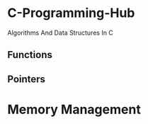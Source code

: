 # C-Programming-Hub
Algorithms And Data Structures In C
## Functions 
## Pointers

# Memory Management 
